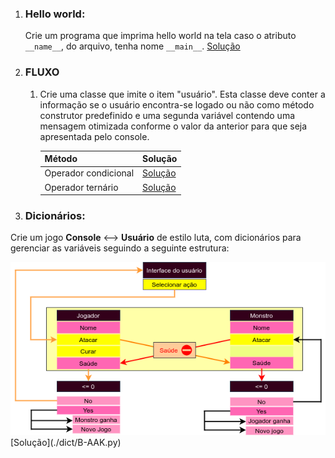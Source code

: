 1. ### Hello world: 
    Crie um programa que imprima hello world na tela caso o atributo `__name__`, do arquivo, tenha nome `__main__`. [Solução](./main/main.py)
2. ### FLUXO 

    1. Crie uma classe que imite o item "usuário". Esta classe deve conter a informação se o usuário encontra-se logado ou não como método construtor predefinido e uma segunda variável contendo uma mensagem otimizada conforme o valor da anterior para que seja apresentada pelo console. 
    
        Método | Solução
        ---|---
        Operador condicional | [Solução](./fluxo/condicional/A-AAE.py)
        Operador ternário | [Solução](./fluxo/ternário/A-AAE.py)
3. ### Dicionários:
Crie um jogo **Console** <--> **Usuário** de estilo luta, com dicionários para gerenciar as variáveis seguindo a seguinte estrutura:

<img src="./midia/code_structure_B-AAK.png"/>
[Solução](./dict/B-AAK.py)